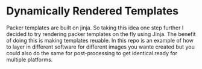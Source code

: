 # Dynamically Rendered Templates
Packer templates are built on jinja. So taking this idea one step further I decided to try rendering packer templates on the fly using Jinja. The benefit of doing this is making templates reuable. In this repo is an example of how to layer in different software for different images you wante created but you could also do the same for post-processing to get identical ready for multiple platforms. 